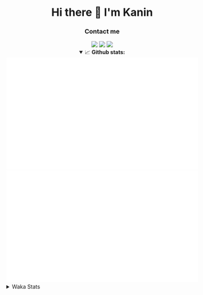 <div align="center">
 <h1>Hi there 👋 I'm Kanin</h1>
 <h3>Contact me</h3>
 <a href="mailto:im@kanin.dev"><img src="https://img.shields.io/badge/gmail-%23D14836.svg?&style=for-the-badge&logo=gmail&logoColor=white"/></a>
 <a href="https://twitter.com/KaninDev"><img src="https://img.shields.io/badge/twitter-%231DA1F2.svg?&style=for-the-badge&logo=twitter&logoColor=white"/></a>
 <a href="https://www.linkedin.com/in/KaninDev"><img src="https://img.shields.io/badge/linkedin-%230077B5.svg?&style=for-the-badge&logo=linkedin&logoColor=white"/></a>
<details open>
  <summary>📈 <b>Github stats:</b></summary>
  <img src="https://github.com/Kanin/Kanin/blob/master/scripts/GitHubStats/generated/overview.svg"/>
  <img src="https://github.com/Kanin/Kanin/blob/master/scripts/GitHubStats/generated/languages.svg"/>
</details>
</div>

<details>
 <summary>Waka Stats</summary>

<!--START_SECTION:waka-->
![Code Time](http://img.shields.io/badge/Code%20Time-2%2C027%20hrs-blue)

![Profile Views](http://img.shields.io/badge/Profile%20Views-10-blue)

![Lines of code](https://img.shields.io/badge/From%20Hello%20World%20I%27ve%20Written-838.3%20thousand%20lines%20of%20code-blue)

**🐱 My GitHub Data** 

> 📦 101.2 kB Used in GitHub's Storage 
 > 
> 🏆 333 Contributions in the Year 2023
 > 
> 🚫 Not Opted to Hire
 > 
> 📜 20 Public Repositories 
 > 
> 🔑 10 Private Repositories 
 > 
**I'm an Early 🐤** 

```text
🌞 Morning                2094 commits        ██████░░░░░░░░░░░░░░░░░░░   25.34 % 
🌆 Daytime                2461 commits        ███████░░░░░░░░░░░░░░░░░░   29.78 % 
🌃 Evening                2476 commits        ███████░░░░░░░░░░░░░░░░░░   29.96 % 
🌙 Night                  1232 commits        ████░░░░░░░░░░░░░░░░░░░░░   14.91 % 
```
📅 **I'm Most Productive on Monday** 

```text
Monday                   1593 commits        █████░░░░░░░░░░░░░░░░░░░░   19.28 % 
Tuesday                  1081 commits        ███░░░░░░░░░░░░░░░░░░░░░░   13.08 % 
Wednesday                776 commits         ██░░░░░░░░░░░░░░░░░░░░░░░   09.39 % 
Thursday                 1245 commits        ████░░░░░░░░░░░░░░░░░░░░░   15.07 % 
Friday                   1285 commits        ████░░░░░░░░░░░░░░░░░░░░░   15.55 % 
Saturday                 792 commits         ██░░░░░░░░░░░░░░░░░░░░░░░   09.58 % 
Sunday                   1491 commits        █████░░░░░░░░░░░░░░░░░░░░   18.04 % 
```


📊 **This Week I Spent My Time On** 

```text
🕑︎ Time Zone: America/New_York

💬 Programming Languages: 
Python                   26 hrs 22 mins      ████████████████████████░   97.61 % 
YAML                     31 mins             ░░░░░░░░░░░░░░░░░░░░░░░░░   01.97 % 
virtualenv               2 mins              ░░░░░░░░░░░░░░░░░░░░░░░░░   00.15 % 
Text                     2 mins              ░░░░░░░░░░░░░░░░░░░░░░░░░   00.14 % 
PythonStub               1 min               ░░░░░░░░░░░░░░░░░░░░░░░░░   00.10 % 

🔥 Editors: 
PyCharm                  27 hrs 1 min        █████████████████████████   100.00 % 

🐱‍💻 Projects: 
BB-CommunityBot          27 hrs              █████████████████████████   99.98 % 
OhioSite                 0 secs              ░░░░░░░░░░░░░░░░░░░░░░░░░   00.02 % 
Naila.py                 0 secs              ░░░░░░░░░░░░░░░░░░░░░░░░░   00.01 % 

💻 Operating System: 
Windows                  27 hrs 1 min        █████████████████████████   100.00 % 
```

**I Mostly Code in Python** 

```text
Python                   26 repos            ██████████████░░░░░░░░░░░   57.78 % 
Java                     7 repos             ████░░░░░░░░░░░░░░░░░░░░░   15.56 % 
JavaScript               4 repos             ██░░░░░░░░░░░░░░░░░░░░░░░   08.89 % 
Kotlin                   2 repos             █░░░░░░░░░░░░░░░░░░░░░░░░   04.44 % 
HTML                     2 repos             █░░░░░░░░░░░░░░░░░░░░░░░░   04.44 % 
```



**Timeline**

![Lines of Code chart](https://raw.githubusercontent.com/Kanin/Kanin/master/assets/bar_graph.png)


 Last Updated on 09/07/2023 09:34:09 UTC
<!--END_SECTION:waka-->
</details>
